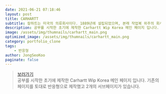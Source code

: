 ```yaml
---
date: 2021-06-21 07:18:46
layout: post
title: CARHARTT
subtitle: 칼하트는 미국의 의류회사이다. 1889년에 설립되었으며, 본래 작업복 위주의 회사였다. <sup><a href="https://www.carhartt-wip.co.kr/front/main.do">#</a></sup>
description: 공부를 시작한 초기에 제작한 Carhartt Wip Korea 메인 페이지 입니다. 기존의 페이지를 토대로 반응형으로 제작했고 3개의 서브페이지가 있습니다.
image: /assets/img/thumnails/carhartt_main.png
optimized_image: /assets/img/thumnails/carhartt_main.png
category: portfolio_clone
tags:
    - 반응형
author: JongSeoKoo
paginate: false
---
```


> <a href="/assets/portfolio/portfolio_carhartt/index.html" target="_blank">보러가기</a>  
> 공부를 시작한 초기에 제작한 Carhartt Wip Korea 메인 페이지 입니다. 기존의 페이지를 토대로 반응형으로 제작했고 2개의 서브페이지가 있습니다.
